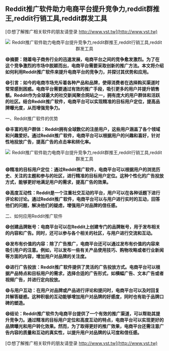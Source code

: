 ## **Reddit推广软件助力电商平台提升竞争力,reddit群推王,reddit行销工具,reddit群发工具**

[😍想了解推广相关软件的朋友请登录 http://www.vst.tw](http://www.vst.tw)

 <center><img src="https://vst.tw/MP4/tuiguang/png/7.png" alt="Reddit推广软件助力电商平台提升竞争力,reddit群推王,reddit行销工具,reddit群发工具"></center>

**😄摘要：随着电子商务行业的迅速发展，电商平台之间的竞争愈发激烈。为了在这个竞争激烈的市场中脱颖而出，电商平台需要采取创新的推广方法。本文将介绍如何利用Reddit推广软件来提升电商平台的竞争力，并探讨其优势和应用。**

**😄引言：如今的电商市场充斥着各种产品和品牌，使得消费者在选择购买渠道时常常感到困惑。电商平台需要通过有效的推广手段，吸引更多的用户并提升销售额。Reddit作为全球最大的社交新闻聚合网站之一，拥有庞大的用户群体和活跃的社区。结合Reddit推广软件，电商平台可以实现精准的目标用户定位，提高品牌曝光度，从而增强竞争力。**

一、Reddit推广软件的优势

**😄丰富的用户群体：Reddit拥有全球数亿的注册用户，这些用户涵盖了各个领域和兴趣爱好。通过Reddit推广软件，电商平台可以根据用户的兴趣和喜好，针对性地投放广告，提高广告的点击率和转化率。**

 <center><img src="https://vst.tw/MP4/tuiguang/png/0.png" alt="Reddit推广软件助力电商平台提升竞争力,reddit群推王,reddit行销工具,reddit群发工具"></center>

**😄精准的目标用户定位：通过Reddit推广软件，电商平台可以根据用户的浏览历史、关注的主题和参与的社区，进行精准的目标用户定位。这种个性化的广告投放方式，能够更好地满足用户的需求，提高广告的效果。**

**😄高度互动性：Reddit是一个注重社交互动的平台，用户可以在各种话题下进行评论和讨论。通过Reddit推广软件，电商平台可以与用户进行实时的互动，回答他们的问题，解决他们的疑虑，增强用户对品牌的信任感。**

二、如何应用Reddit推广软件

**😄创建品牌账号：电商平台可以在Reddit上创建专门的品牌账号，用于发布相关的内容和广告。同时，还可以参与各个相关的社区，与用户进行交流和互动。**

**😄发布有价值的内容：除了广告推广，电商平台还可以通过发布有价值的内容来吸引用户的注意。例如，可以发布一些有关产品使用技巧、购物攻略或者行业新闻等方面的内容，增加用户对品牌的关注度。**

**😄进行广告投放：Reddit推广软件提供了灵活的广告投放方式。电商平台可以根据产品特点和目标用户的需求，选择合适的广告形式，如横幅广告、文本广告或者视频广告，并进行定向投放。**

**😄与用户互动：在用户对品牌或产品进行评论和提问时，电商平台可以及时回复并解答疑惑。这种积极的互动能够增加用户对品牌的好感度，同时也有助于品牌口碑的塑造。**

**😄结论：Reddit推广软件为电商平台提供了一个有效的推广渠道，可以帮助其提升竞争力。通过精准的目标用户定位和高度互动的特点，电商平台可以实现更好的品牌曝光和用户转化效果。然而，为了取得更好的推广效果，电商平台还需注意广告内容的质量和互动的真实性，以提升用户对品牌的认可度和信任感。**

[😍想了解推广相关软件的朋友请登录 http://www.vst.tw](http://www.vst.tw)




